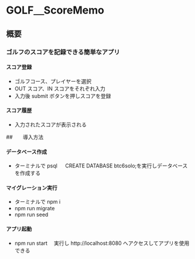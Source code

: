 # GOLF＿ScoreMemo

## 概要

### ゴルフのスコアを記録できる簡単なアプリ

#### スコア登録

- ゴルフコース、プレイヤーを選択
- OUT スコア、IN スコアをそれぞれ入力
- 入力後 submit ボタンを押しスコアを登録

#### スコア履歴

- 入力されたスコアが表示される

##　　導入方法

#### データベース作成

- ターミナルで psql 　 CREATE DATABASE btc6solo;を実行しデータベースを作成する

#### マイグレーション実行

- ターミナルで npm i
- npm run migrate
- npm run seed

#### アプリ起動

- npm run start 　実行し http://localhost:8080 へアクセスしてアプリを使用できる
